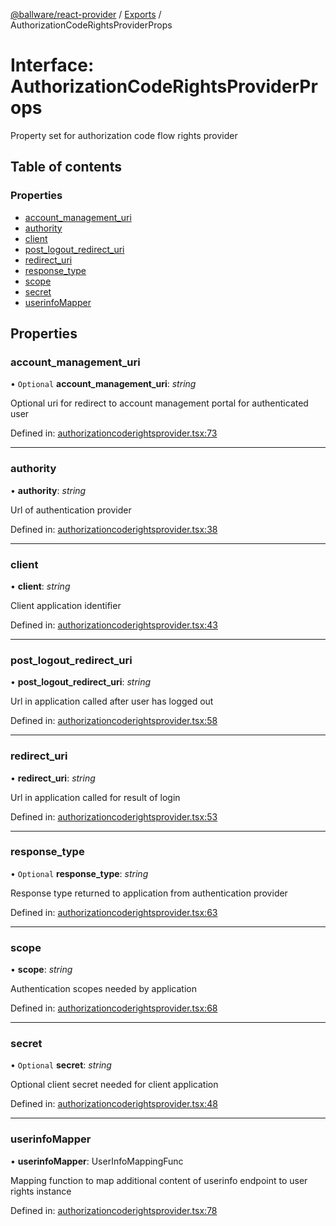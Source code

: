 [@ballware/react-provider](../README.md) / [Exports](../modules.md) / AuthorizationCodeRightsProviderProps

# Interface: AuthorizationCodeRightsProviderProps

Property set for authorization code flow rights provider

## Table of contents

### Properties

- [account\_management\_uri](authorizationcoderightsproviderprops.md#account_management_uri)
- [authority](authorizationcoderightsproviderprops.md#authority)
- [client](authorizationcoderightsproviderprops.md#client)
- [post\_logout\_redirect\_uri](authorizationcoderightsproviderprops.md#post_logout_redirect_uri)
- [redirect\_uri](authorizationcoderightsproviderprops.md#redirect_uri)
- [response\_type](authorizationcoderightsproviderprops.md#response_type)
- [scope](authorizationcoderightsproviderprops.md#scope)
- [secret](authorizationcoderightsproviderprops.md#secret)
- [userinfoMapper](authorizationcoderightsproviderprops.md#userinfomapper)

## Properties

### account\_management\_uri

• `Optional` **account\_management\_uri**: *string*

Optional uri for redirect to account management portal for authenticated user

Defined in: [authorizationcoderightsprovider.tsx:73](https://github.com/ballware/ballware-client/blob/88ab695/packages/react-provider/src/authorizationcoderightsprovider.tsx#L73)

___

### authority

• **authority**: *string*

Url of authentication provider

Defined in: [authorizationcoderightsprovider.tsx:38](https://github.com/ballware/ballware-client/blob/88ab695/packages/react-provider/src/authorizationcoderightsprovider.tsx#L38)

___

### client

• **client**: *string*

Client application identifier

Defined in: [authorizationcoderightsprovider.tsx:43](https://github.com/ballware/ballware-client/blob/88ab695/packages/react-provider/src/authorizationcoderightsprovider.tsx#L43)

___

### post\_logout\_redirect\_uri

• **post\_logout\_redirect\_uri**: *string*

Url in application called after user has logged out

Defined in: [authorizationcoderightsprovider.tsx:58](https://github.com/ballware/ballware-client/blob/88ab695/packages/react-provider/src/authorizationcoderightsprovider.tsx#L58)

___

### redirect\_uri

• **redirect\_uri**: *string*

Url in application called for result of login

Defined in: [authorizationcoderightsprovider.tsx:53](https://github.com/ballware/ballware-client/blob/88ab695/packages/react-provider/src/authorizationcoderightsprovider.tsx#L53)

___

### response\_type

• `Optional` **response\_type**: *string*

Response type returned to application from authentication provider

Defined in: [authorizationcoderightsprovider.tsx:63](https://github.com/ballware/ballware-client/blob/88ab695/packages/react-provider/src/authorizationcoderightsprovider.tsx#L63)

___

### scope

• **scope**: *string*

Authentication scopes needed by application

Defined in: [authorizationcoderightsprovider.tsx:68](https://github.com/ballware/ballware-client/blob/88ab695/packages/react-provider/src/authorizationcoderightsprovider.tsx#L68)

___

### secret

• `Optional` **secret**: *string*

Optional client secret needed for client application

Defined in: [authorizationcoderightsprovider.tsx:48](https://github.com/ballware/ballware-client/blob/88ab695/packages/react-provider/src/authorizationcoderightsprovider.tsx#L48)

___

### userinfoMapper

• **userinfoMapper**: UserInfoMappingFunc

Mapping function to map additional content of userinfo endpoint to user rights instance

Defined in: [authorizationcoderightsprovider.tsx:78](https://github.com/ballware/ballware-client/blob/88ab695/packages/react-provider/src/authorizationcoderightsprovider.tsx#L78)
